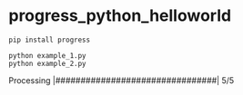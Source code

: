# progress_python_helloworld


```
pip install progress
```


```
python example_1.py
python example_2.py
```


Processing |################################| 5/5
